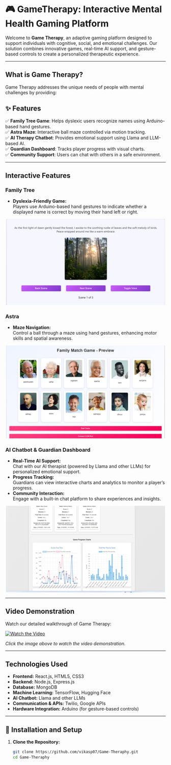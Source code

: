 
# 🎮 GameTherapy: Interactive Mental Health Gaming Platform
Welcome to **Game Therapy**, an adaptive gaming platform designed to support individuals with cognitive, social, and emotional challenges. Our solution combines innovative games, real-time AI support, and gesture-based controls to create a personalized therapeutic experience.

---

## What is Game Therapy?

Game Therapy addresses the unique needs of people with mental challenges by providing:
## ✨ Features

✅ **Family Tree Game**: Helps dyslexic users recognize names using Arduino-based hand gestures.  
✅ **Astra Maze**: Interactive ball maze controlled via motion tracking.  
✅ **AI Therapy Chatbot**: Provides emotional support using Llama and LLM-based AI.  
✅ **Guardian Dashboard**: Tracks player progress with visual charts.  
✅ **Community Support**: Users can chat with others in a safe environment.  


---

## Interactive Features

### Family Tree
- **Dyslexia-Friendly Game:**  
  Players use Arduino-based hand gestures to indicate whether a displayed name is correct by moving their hand left or right.

<div align="center">
  <img src="frontend/public/Story.jpg" alt="Family Tree Game Screenshot" width="500">
</div>

### Astra
- **Maze Navigation:**  
  Control a ball through a maze using hand gestures, enhancing motor skills and spatial awareness.

<div align="center">
  <img src="frontend/public/gameTheraphy.jpg" alt="Astra Game Screenshot" width="500">
</div>

### AI Chatbot & Guardian Dashboard
- **Real-Time AI Support:**  
  Chat with our AI therapist (powered by Llama and other LLMs) for personalized emotional support.
- **Progress Tracking:**  
  Guardians can view interactive charts and analytics to monitor a player’s progress.
- **Community Interaction:**  
  Engage with a built-in chat platform to share experiences and insights.

<div align="center">
  <img src="frontend/public/guard.jpg" alt="Guardian Dashboard Screenshot" width="500">
</div>

---


## Video Demonstration

Watch our detailed walkthrough of Game Therapy:

[![Watch the Video](https://img.youtube.com/vi/GameTheraphy/Homepage.jpg)](https://www.youtube.com/watch?v=Lg2mKiUPsIM)

*Click the image above to watch the video demonstration.*

---

## Technologies Used

- **Frontend:** React.js, HTML5, CSS3
- **Backend:** Node.js, Express.js
- **Database:** MongoDB
- **Machine Learning:** TensorFlow, Hugging Face
- **AI Chatbot:** Llama and other LLMs
- **Communication & APIs:** Twilio, Google APIs
- **Hardware Integration:** Arduino (for gesture-based controls)

---

## 🚀 Installation and Setup

1. **Clone the Repository:**
   ```bash
   git clone https://github.com/vikasp07/Game-Theraphy.git
   cd Game-Theraphy
